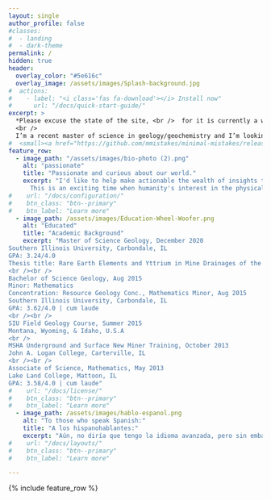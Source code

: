 ```yaml
---
layout: single
author_profile: false
#classes:
#  - landing
#  - dark-theme
permalink: /
hidden: true
header:
  overlay_color: "#5e616c"
  overlay_image: /assets/images/Splash-background.jpg
#  actions:
#    - label: "<i class='fas fa-download'></i> Install now"
#      url: "/docs/quick-start-guide/"
excerpt: >
  *Please excuse the state of the site, <br />  for it is currently a work in progress.* <br />  
  <br />    
  I’m a recent master of science in geology/geochemistry and I’m looking forward to further developing my programming and broad tech background as part of answering and solving problems related to the earth and earth systems, especially if these forays include multispectral remote sensing/analysis, GIS tool automation and data engineering/pipelining.
#  <small><a href="https://github.com/mmistakes/minimal-mistakes/releases/tag/4.24.0">Latest release v4.24.0</a></small>
feature_row:
  - image_path: "/assets/images/bio-photo (2).png"
    alt: "passionate"
    title: "Passionate and curious about our world."
    excerpt: "I'd like to help make actionable the wealth of insights that can be gleaned from wherever one has the will to gather data. <br />  
      This is an exciting time when humanity's interest in the physical world has perhaps piqued, and alongside better cameras and sensors, improvements in circuit density have also yielded the compute power to make algorithmic processing of information cheap and even ubiquitous! I believe that the field of data science and analytics will be vital to answering critical questions about our world in the coming years. <br />  <br />  The ingestion and development of data into something useful and actionable is something I'm passionate about, so if this sounds like the kind of work that your company performs, or maybe has need of, please feel free to send me a message, even if it's just to talk shop!"
#    url: "/docs/configuration/"
#    btn_class: "btn--primary"
#    btn_label: "Learn more"
  - image_path: /assets/images/Education-Wheel-Woofer.png
    alt: "Educated"
    title: "Academic Background"
    excerpt: "Master of Science Geology, December 2020
Southern Illinois University, Carbondale, IL
GPA: 3.24/4.0
Thesis title: Rare Earth Elements and Yttrium in Mine Drainages of the Illinois Basin
<br /><br />
Bachelor of Science Geology, Aug 2015
Minor: Mathematics
Concentration: Resource Geology Conc., Mathematics Minor, Aug 2015
Southern Illinois University, Carbondale, IL
GPA: 3.62/4.0 | cum laude
<br /><br />
SIU Field Geology Course, Summer 2015
Montana, Wyoming, & Idaho, U.S.A
<br />
MSHA Underground and Surface New Miner Training, October 2013
John A. Logan College, Carterville, IL
<br /><br />
Associate of Science, Mathematics, May 2013
Lake Land College, Mattoon, IL
GPA: 3.58/4.0 | cum laude"
#    url: "/docs/license/"
#    btn_class: "btn--primary"
#    btn_label: "Learn more"      
  - image_path: /assets/images/hablo-espanol.png
    alt: "To those who speak Spanish:"
    title: "A los hispanohablantes:"
    excerpt: "Aún, no diría que tengo la idioma avanzada, pero sin embargo, cada día progreso y al fin y al cabo, puedo explicarme en más or menos palabras. Sería un gran placer si podría combinar mi experiencia en las geociencias con este amor de mi, Español, y ganar experiencia en este idioma con ustedes, mucho menos la oportunidad de trabaja en una puesta así.  Espero que puede encontrar uso para este gringo y doy un bienvenido a poder conversar con usted."
#    url: "/docs/layouts/"
#    btn_class: "btn--primary"
#    btn_label: "Learn more"

---
```


{% include feature_row %}
